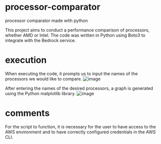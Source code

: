 # processor-comparator
processor comparator made with python


This project aims to conduct a performance comparison of processors, whether AMD or Intel. The code was written in Python using Boto3 to integrate with the Bedrock service.


# execution
When executing the code, it prompts us to input the names of the processors we would like to compare.
![image](https://github.com/EricFernandes26/processor-comparator/assets/83287307/807304a4-a7a9-404b-af56-b324e38d19e3)


After entering the names of the desired processors, a graph is generated using the Python matplotlib library.
![image](https://github.com/EricFernandes26/processor-comparator/assets/83287307/b62f0607-0099-4a17-9b92-7642c47f3cdd)

# comments
For the script to function, it is necessary for the user to have access to the AWS environment and to have correctly configured credentials in the AWS CLI.
